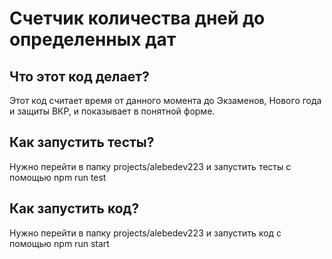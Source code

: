 # Счетчик количества дней до определенных дат
## Что этот код делает?
Этот код считает время от данного момента до Экзаменов, Нового года и защиты ВКР, и показывает в понятной форме.
## Как запустить тесты?
Нужно перейти в папку projects/alebedev223 и запустить тесты с помощью npm run test
## Как запустить код?
Нужно перейти в папку projects/alebedev223 и запустить код с помощью npm run start